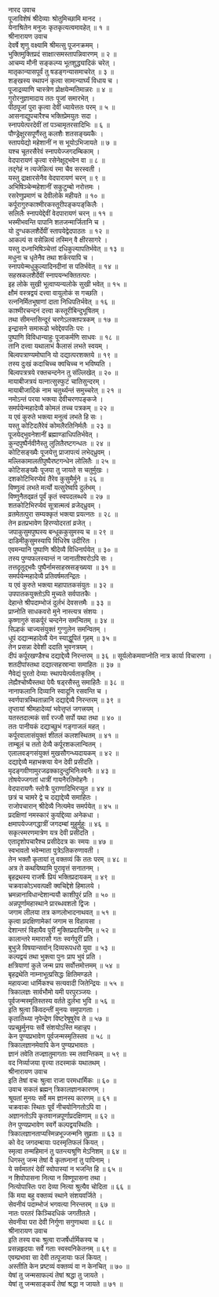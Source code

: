 नारद उवाच  
पूजाविशेषं श्रीदेव्याः श्रोतुमिच्छामि मानद ।  
येनाश्रितेन मनुजः कृतकृत्यत्वमावहेत् ॥ १ ॥  
श्रीनारायण उवाच  
देवर्षे शृणु वक्ष्यामि श्रीमत्सु पूजनक्रमम् ।  
भुक्तिमुक्तिप्रदं साक्षात्समस्तापन्निवारणम् ॥ २ ॥  
आचम्य मौनी सङ्‌कल्प्य भूतशुद्ध्यादिकं चरेत् ।  
मातृकान्यासपूर्वं तु षडङ्‌गन्यासमाचरेत् ॥ ३ ॥  
शङ्‌खस्य स्थापनं कृत्वा सामान्यार्घ्यं विधाय च ।  
पूजाद्रव्याणि चास्त्रेण प्रोक्षयेन्मतिमान्नरः ॥ ४ ॥  
गुरोरनुज्ञामादाय ततः पूजां समारभेत् ।  
पीठपूजां पुरा कृत्वा देवीं ध्यायेत्ततः परम् ॥ ५ ॥  
आसनाद्युपचारैश्च भक्तिप्रेमयुतः सदा ।  
स्नापयेत्परदेवीं तां पञ्चामृतरसादिभिः ॥ ६ ॥  
पौण्ड्रेक्षुरसपूर्णैस्तु कलशैः शतसङ्ख्यकैः ।  
स्तापयेद्यो महेशानीं न स भूयोऽभिजायते ॥ ७ ॥  
यश्च चूतरसैरेवं स्नापयेज्जगदम्बिकाम् ।  
वेदपारायणं कृत्वा रसेनेक्षूद्भवेन वा ॥ ८ ॥  
तद्‌गेहं न त्यजेन्नित्यं रमा चैव सरस्वती ।  
यस्तु द्राक्षारसेनैव वेदपारायणं चरन् ॥ ९ ॥  
अभिषिञ्चेन्महेशानीं सकुटुम्बो नरोत्तमः ।  
रसरेणुप्रमाणं च देवीलोके महीयते ॥ १० ॥  
कर्पूरागुरुकाश्मीरकस्तूरीपङ्‌कपङ्‌किलैः ।  
सलिलैः स्नापयेद्देवीं वेदपारायणं चरन् ॥ ११ ॥  
भस्मीभवन्ति पापानि शतजन्मार्जितानि च ।  
यो दुग्धकलशैर्देवीं स्तापयेद्वेदपाठतः ॥ १२ ॥  
आकल्पं स वसेन्नित्यं तस्मिन् वै क्षीरसागरे ।  
यस्तु दध्नाभिषिञ्चेत्तां दधिकुल्यापतिर्भवेत् ॥ १३ ॥  
मधुना च धृतेनैव तथा शर्करयापि च ।  
स्नापयेन्मधुकुल्यादिनदीनां स पतिर्भवेत् ॥ १४ ॥  
सहस्रकलशैर्देवीं स्नापयन्भक्तितत्परः ।  
इह लोके सुखी भूत्वाप्यन्यलोके सुखी भवेत् ॥ १५ ॥  
क्षौमं वस्त्रद्वयं दत्त्वा वायुलोकं स गच्छति ।  
रत्ननिर्मितभूषाणां दाता निधिपतिर्भवेत् ॥ १६ ॥  
काश्मीरचन्दनं दत्त्वा कस्तूरीबिन्दुभूषितम् ।  
तथा सीमन्तसिन्दूरं चरणेऽलक्तपत्रकम् ॥ १७ ॥  
इन्द्रासने समारूढो भवेद्देवपतिः परः ।  
पुष्पाणि विविधान्याहुः पूजाकर्मणि साधवः ॥ १८ ॥  
तानि दत्त्वा यथालाभं कैलासं लभते स्वयम् ।  
बिल्वपत्राण्यमोघानि यो दद्यात्परशक्तये ॥ १९ ॥  
तस्य दुःखं कदाचिच्च क्वचिच्च न भविष्यति ।  
बिल्वपत्रत्रये रक्तचन्दनेन तु संल्लिखेत् ॥ २० ॥  
मायाबीजत्रयं यत्नात्सुस्फुटं चातिसुन्दरम् ।  
मायाबीजादिकं नाम चतुर्थ्यन्तं समुच्चरेत् ॥ २१ ॥  
नमोऽन्तं परया भक्त्या देवीचरणपङ्‌कजे ।  
समर्पयेन्महादेव्यै कोमलं तच्च पत्रकम् ॥ २२ ॥  
य एवं कुरुते भक्त्या मनुत्वं लभते हि सः ।  
यस्तु कोटिदलैरेवं कोमलैरतिनिर्मलैः ॥ २३ ॥  
पूजयेद्‌भुवनेशानीं ब्रह्माण्डाधिपतिर्भवेत् ।  
कुन्दपुष्पैर्नवीनैस्तु लुलितैरष्टगन्धतः ॥ २४ ॥  
कोटिसङ्‌ख्यैः पूजयेत्तु प्राजापत्यं लभेद्‌ध्रुवम् ।  
मल्लिकामालतीपुष्पैरष्टगन्धेन लोलितैः ॥ २५ ॥  
कोटिसङ्‌ख्यैः पूजया तु जायते स चतुर्मुखः ।  
दशकोटिभिरप्येवं तैरेव कुसुमैर्मुने ॥ २६ ॥  
विष्णुत्वं लभते मर्त्यो यत्सुरेष्वपि दुर्लभम् ।  
विष्णुनैतद्‌व्रतं पूर्वं कृतं स्वपदलब्धये ॥ २७ ॥  
शतकोटिभिरप्येवं सूत्रात्मत्वं व्रजेद्‌ध्रुवम् ।  
व्रतमेतत्पुरा सम्यक्कृतं भक्त्या प्रयत्नतः ॥ २८ ॥  
तेन व्रतप्रभावेण हिरण्योदरतां व्रजेत् ।  
जपाकुसुमपुष्पस्य बन्धूककुसुमस्य च ॥ २९ ॥  
दाडिमीकुसुमस्यापि विधिरेष उदीरितः ।  
एवमन्यानि पुष्पाणि श्रीदेव्यै विधिनार्पयेत् ॥ ३० ॥  
तस्य पुण्यफलस्यान्तं न जानातीश्वरोऽपि सः ।  
तत्तदृतूद्भवैः पुष्पैर्नामसाहस्रसङ्ख्यया ॥ ३१ ॥  
समर्पयेन्महादेव्यै प्रतिवर्षमतन्द्रितः ।  
य एवं कुरुते भक्त्या महापातकसंयुतः ॥ ३२ ॥  
उपपातकयुक्तोऽपि मुच्यते सर्वपातकैः ।  
देहान्ते श्रीपदाम्भोजं दुर्लभं देवसत्तमैः ॥ ३३ ॥  
प्राप्नोति साधकवरो मुने नास्त्यत्र संशयः ।  
कृष्णागुरुं सकर्पूरं चन्दनेन समन्वितम् ॥ ३४ ॥  
सिल्हकं चाज्यसंयुक्तं गुग्गुलेन समन्वितम् ।  
धूपं दद्यान्महादेव्यै येन स्याद्धूपितं गृहम् ॥ ३५ ॥  
तेन प्रसन्ना देवेशी ददाति भुवनत्रयम् ।  
दीपं कर्पूरखण्डैश्च दद्याद्देव्यै निरन्तरम् ॥ ३६ ॥
सूर्यलोकमवाप्नोति नात्र कार्या विचारणा ।  
शतदीपांस्तथा दद्यात्सहस्रान्वा समाहितः ॥ ३७ ॥  
नैवेद्यं पुरतो देव्याः स्थापयेत्पर्वताकृतिम् ।  
लेह्यैश्चोष्यैस्तथा पेयैः षड्‌रसैस्तु समाहितैः ॥ ३८ ॥  
नानाफलानि दिव्यानि स्वादूनि रसवन्ति च ।  
स्वर्णपात्रस्थितान्नानि दद्याद्देव्यै निरन्तरम् ॥ ३९ ॥  
तृप्तायां श्रीमहादेव्यां भवेत्तृप्तं जगत्त्रयम् ।  
यतस्तदात्मकं सर्वं रज्जौ सर्पो यथा तथा ॥ ४० ॥  
ततः पानीयकं दद्याच्छुभं गङ्‌गाजलं महत् ।  
कर्पूरवालासंयुक्तं शीतलं कलशस्थितम् ॥ ४१ ॥  
ताम्बूलं च ततो देव्यै कर्पूरशकलान्वितम् ।  
एलालवङ्‌गसंयुक्तं मुखसौगन्ध्यदायकम् ॥ ४२ ॥  
दद्याद्देव्यै महाभक्त्या येन देवी प्रसीदति ।  
मृदङ्‌गवीणामुरजढक्कादुन्दुभिनिःस्वनैः ॥ ४३ ॥  
तोषयेज्जगतां धात्रीं गायनैरतिमोहनैः ।  
वेदपारायणैः स्तोत्रैः पुराणादिभिरप्युत ॥ ४४ ॥  
छत्रं च चामरे द्वे च दद्याद्देव्यै समाहितः ।  
राजोपचारान् श्रीदेव्यै नित्यमेव समर्पयेत् ॥ ४५ ॥  
प्रदक्षिणां नमस्कारं कुर्याद्देव्या अनेकधा ।  
क्षमापयेज्जगद्धात्रीं जगदम्बां मुहुर्मुहुः ॥ ४६ ॥  
सकृत्स्मरणमात्रेण यत्र देवी प्रसीदति ।  
एतादृशोपचारैश्च प्रसीदेदत्र कः स्मयः ॥ ४७ ॥  
स्वभावतो भवेन्माता पुत्रेऽतिकरुणावती ।  
तेन भक्तौ कृतायां तु वक्तव्यं किं ततः परम् ॥ ४८ ॥  
अत्र ते कथयिष्यामि पुरावृत्तं सनातनम् ।  
बृहद्रथस्य राजर्षेः प्रियं भक्तिप्रदायकम् ॥ ४९ ॥  
चक्रवाकोऽभवत्पक्षी क्वचिद्देशे हिमालये ।  
भ्रमन्नानाविधान्देशान्ययौ काशीपुरं प्रति ॥ ५० ॥  
अन्नपूर्णामहास्थाने प्रारब्धवशतो द्विजः ।  
जगाम लीलया तत्र कणलोभादनाथवत् ॥ ५१ ॥  
कृत्वा प्रदक्षिणामेकां जगाम स विहायसा ।  
देशान्तरं विहायैव पुरीं मुक्तिप्रदायिनीम् ॥ ५२ ॥  
कालान्तरे ममारासौ गतः स्वर्गपुरीं प्रति ।  
बुभुजे विषयान्सर्वान् दिव्यरूपधरो युवा ॥ ५३ ॥  
कल्पद्वयं तथा भुक्त्वा पुनः प्राप भुवं प्रति ।  
क्षत्रियाणां कुले जन्म प्राप सर्वोत्तमोत्तमम् ॥ ५४ ॥  
बृहद्रथेति नाम्नाभूत्प्रसिद्धः क्षितिमण्डले ।  
महायज्वा धार्मिकश्च सत्यवादी जितेन्द्रियः ॥ ५५ ॥  
त्रिकालज्ञः सार्वभौमो यमी परपुरञ्जयः ।  
पूर्वजन्मस्मृतिस्तस्य वर्तते दुर्लभा भुवि ॥ ५६ ॥  
इति श्रुत्वा किंवदन्तीं मुनयः समुपागताः ।  
कृतातिथ्या नृपेन्द्रेण विष्टरेषूषुरेव ते ॥ ५७ ॥  
पप्रच्छुर्मुनयः सर्वे संशयोऽस्ति महान्नृप ।  
केन पुण्यप्रभावेण पूर्वजन्मस्मृतिस्तव ॥ ५८ ॥  
त्रिकालज्ञानमेवापि केन पुण्यप्रभावतः ।  
ज्ञानं तवेति तज्ज्ञातुमागताः स्म तवान्तिकम् ॥ ५९ ॥  
वद निर्व्याजया वृत्त्या तदस्माकं यथातथम् ।  
श्रीनारायण उवाच  
इति तेषां वचः श्रुत्वा राजा परमधार्मिकः ॥ ६० ॥  
उवाच सकलं ब्रह्मन् त्रिकालज्ञानकारणम् ।  
श्रूयतां मुनयः सर्वे मम ज्ञानस्य कारणम् ॥ ६१ ॥  
चक्रवाकः स्थितः पूर्वं नीचयोनिगतोऽपि वा ।  
अज्ञानतोऽपि कृतवानन्नपूर्णाप्रदक्षिणाम् ॥ ६२ ॥  
तेन पुण्यप्रभावेण स्वर्गे कल्पद्वयस्थितिः ।  
त्रिकालज्ञानताप्यस्मिन्नभूज्जन्मनि सुव्रताः ॥ ६३ ॥  
को वेद जगदम्बायाः पदस्मृतिफलं कियत् ।  
स्मृत्वा तन्महिमानं तु पतन्त्यश्रूणि मेऽनिशम् ॥ ६४ ॥  
धिगस्तु जन्म तेषां वै कृतघ्नानां तु पापिनाम् ।  
ये सर्वमातरं देवीं स्वोपास्यां न भजन्ति हि ॥ ६५ ॥  
न शिवोपासना नित्या न विष्णूपासना तथा ।  
नित्योपास्तिः परा देव्या नित्या श्रुत्यैव चोदिता ॥ ६६ ॥  
किं मया बहु वक्तव्यं स्थाने संशयवर्जिते ।  
सेवनीयं पदाम्भोजं भगवत्या निरन्तरम् ॥ ६७ ॥  
नातः परतरं किञ्चिदधिकं जगतीतले ।  
सेवनीया परा देवी निर्गुणा सगुणाथवा ॥ ६८ ॥  
श्रीनारायण उवाच  
इति तस्य वचः श्रुत्वा राजर्षेर्धार्मिकस्य च ।  
प्रसन्नहृदयाः सर्वे गताः स्वस्वनिकेतनम् ॥ ६९ ॥  
एवम्प्रभावा सा देवी तत्पूजायाः फलं कियत् ।  
अस्तीति केन प्रष्टव्यं वक्तव्यं वा न केनचित् ॥ ७० ॥  
येषां तु जन्मसाफल्यं तेषां श्रद्धा तु जायते ।  
येषां तु जन्मसाङ्‌कर्यं तेषां श्रद्धा न जायते ॥ ७१ ॥
